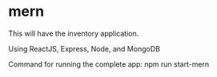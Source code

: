 # mern

This will have the inventory application.

Using ReactJS, Express, Node, and MongoDB

Command for running the complete app: npm run start-mern
